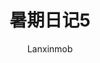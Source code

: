 ---
author: 'Lanxinmob'
title: '暑期日记5'
postSlug: 'summer-diary-5'
featured: false
draft: false
tags:
  - '笔记'
ogImage: ''
description: '爬虫'
pubDatetime: 2025-07-10T09:00:00Z
toc: true
---